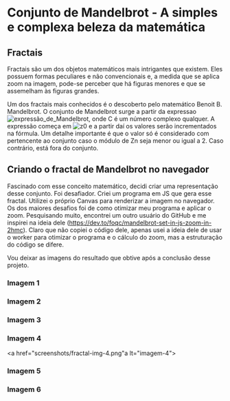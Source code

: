 # Conjunto de Mandelbrot - A simples e complexa beleza da matemática

## Fractais

Fractais são um dos objetos matemáticos mais intrigantes que existem. Eles possuem 
formas peculiares e não convencionais e, a medida que se aplica zoom na imagem, pode-se
perceber que há figuras menores e que se assemelham às figuras grandes.

Um dos fractais mais conhecidos é o descoberto pelo matemático Benoit B. Mandelbrot. 
O conjunto de Mandelbrot surge a partir da expressao ![expressão_de_Mandelbrot](https://wikimedia.org/api/rest_v1/media/math/render/svg/1a54e8358cb6b679f0936e282906d718bd34ecb3), onde C é um número complexo qualquer.
A expressão começa em ![z0](https://wikimedia.org/api/rest_v1/media/math/render/svg/81f6f4311c47cbb4b4e5de7b5984f7773f7c34ad) e a partir daí os valores serão incrementados na fórmula.
Um detalhe importante é que o valor só é considerado com pertencente ao conjunto caso o módulo de Zn 
seja menor ou igual a 2. Caso contrário, está fora do conjunto.


## Criando o fractal de Mandelbrot no navegador

Fascinado com esse conceito matemático, decidi criar uma representação desse conjunto. Foi desafiador.
Criei um programa em JS que gera esse fractal. Utilizei o próprio Canvas para renderizar a imagem no navegador.
Os dos maiores desafios foi de como otimizar meu programa e aplicar o zoom. Pesquisando muito, encontrei
um outro usuário do GitHub e me inspirei na ideia dele (https://dev.to/foqc/mandelbrot-set-in-js-zoom-in-2hmc). Claro que não copiei o código dele, 
apenas usei a ideia dele de usar o worker para otimizar o programa e o cálculo do zoom, mas a estruturação 
do código se difere.

Vou deixar as imagens do resultado que obtive após a conclusão desse projeto.

### Imagem 1

<a href="screenshots/fractal-img-1.png" alt="imagem-1"></a>

### Imagem 2

<a href="screenshots/fractal-img-2.png" alt="imagem-2"></a>


### Imagem 3

<a href="screenshots/fractal-img-3.png" alt="imagem-3"></a>

### Imagem 4

<a href="screenshots/fractal-img-4.png"a lt="imagem-4"></a>


### Imagem 5

<a href="screenshots/fractal-img-5.png" alt="imagem-5"></a>

### Imagem 6

<a href="screenshots/fractal-img-6.png" alt="imagem-6"></a>